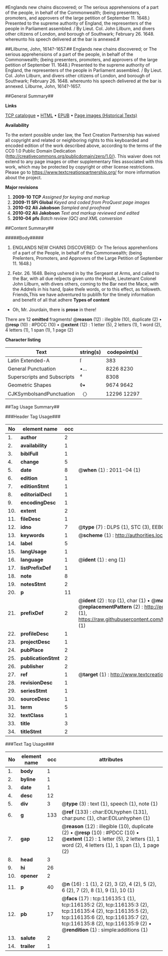 #Englands new chains discovered; or The serious apprehensions of a part of the people, in behalf of the Commonwealth; (being presenters, promoters, and approvers of the large petition of September 11. 1648.) Presented to the supreme authority of England, the representers of the people in Parliament assembled. / By Lieut. Col. John Lilburn, and divers other citizens of London, and borough of Southwark; February 26. 1648. whereunto his speech delivered at the bar is annexed.#

##Lilburne, John, 1614?-1657.##
Englands new chains discovered; or The serious apprehensions of a part of the people, in behalf of the Commonwealth; (being presenters, promoters, and approvers of the large petition of September 11. 1648.) Presented to the supreme authority of England, the representers of the people in Parliament assembled. / By Lieut. Col. John Lilburn, and divers other citizens of London, and borough of Southwark; February 26. 1648. whereunto his speech delivered at the bar is annexed.
Lilburne, John, 1614?-1657.

##General Summary##

**Links**

[TCP catalogue](http://www.ota.ox.ac.uk/tcp/)  • 
[HTML](http://tei.it.ox.ac.uk/tcp/Texts-HTML/free/A88/A88182.html)  • 
[EPUB](http://tei.it.ox.ac.uk/tcp/Texts-EPUB/free/A88/A88182.epub) • 
[Page images (Historical Texts)](https://historicaltexts.jisc.ac.uk/eebo-99863919e)

**Availability**

To the extent possible under law, the Text Creation Partnership has waived all copyright and related or neighboring rights to this keyboarded and encoded edition of the work described above, according to the terms of the CC0 1.0 Public Domain Dedication (http://creativecommons.org/publicdomain/zero/1.0/). This waiver does not extend to any page images or other supplementary files associated with this work, which may be protected by copyright or other license restrictions. Please go to https://www.textcreationpartnership.org/ for more information about the project.

**Major revisions**

1. __2009-10__ __TCP__ *Assigned for keying and markup*
1. __2009-11__ __SPi Global__ *Keyed and coded from ProQuest page images*
1. __2010-02__ __Ali Jakobson__ *Sampled and proofread*
1. __2010-02__ __Ali Jakobson__ *Text and markup reviewed and edited*
1. __2010-04__ __pfs__ *Batch review (QC) and XML conversion*

##Content Summary##

#####Body#####

1. ENGLANDS NEW CHAINS DISCOVERED: Or The ſerious apprehenſions of a part of the People, in behalf of the Commonwealth; (being Preſenters, Promoters, and Approvers of the Large Petition of September 11. 1648.)

1. Febr. 26. 1648. Being ushered in by the Sergeant at Arms, and called to the Bar, with all due reſpects given unto the Houſe, Lieutenant Colonel John Lilburn, with divers others, coming to the Bar next the Mace, with the Addreſs in his hand, ſpake theſe words, or to this effect, as followeth.
Friends,This we have adventured to publiſh for the timely information and benefit of all that adhere
**Types of content**

  * Oh, Mr. Jourdain, there is **prose** in there!

There are 12 **omitted** fragments! 
 @__reason__ (12) : illegible (10), duplicate (2)  •  @__resp__ (10) : #PDCC (10)  •  @__extent__ (12) : 1 letter (5), 2 letters (1), 1 word (2), 4 letters (1), 1 span (1), 1 page (2)

**Character listing**


|Text|string(s)|codepoint(s)|
|---|---|---|
|Latin Extended-A|ſ|383|
|General Punctuation|•…|8226 8230|
|Superscripts             and Subscripts|⁴|8308|
|Geometric Shapes|◊▪|9674 9642|
|CJKSymbolsandPunctuation|〈〉|12296 12297|

##Tag Usage Summary##

###Header Tag Usage###

|No|element name|occ|attributes|
|---|---|---|---|
|1.|__author__|2||
|2.|__availability__|1||
|3.|__biblFull__|1||
|4.|__change__|5||
|5.|__date__|8| @__when__ (1) : 2011-04 (1)|
|6.|__edition__|1||
|7.|__editionStmt__|1||
|8.|__editorialDecl__|1||
|9.|__encodingDesc__|1||
|10.|__extent__|2||
|11.|__fileDesc__|1||
|12.|__idno__|7| @__type__ (7) : DLPS (1), STC (3), EEBO-CITATION (1), PROQUEST (1), VID (1)|
|13.|__keywords__|1| @__scheme__ (1) : http://authorities.loc.gov/ (1)|
|14.|__label__|5||
|15.|__langUsage__|1||
|16.|__language__|1| @__ident__ (1) : eng (1)|
|17.|__listPrefixDef__|1||
|18.|__note__|8||
|19.|__notesStmt__|2||
|20.|__p__|11||
|21.|__prefixDef__|2| @__ident__ (2) : tcp (1), char (1)  •  @__matchPattern__ (2) : ([0-9\-]+):([0-9IVX]+) (1), (.+) (1)  •  @__replacementPattern__ (2) : http://eebo.chadwyck.com/downloadtiff?vid=$1&page=$2 (1), https://raw.githubusercontent.com/textcreationpartnership/Texts/master/tcpchars.xml#$1 (1)|
|22.|__profileDesc__|1||
|23.|__projectDesc__|1||
|24.|__pubPlace__|2||
|25.|__publicationStmt__|2||
|26.|__publisher__|2||
|27.|__ref__|1| @__target__ (1) : http://www.textcreationpartnership.org/docs/. (1)|
|28.|__revisionDesc__|1||
|29.|__seriesStmt__|1||
|30.|__sourceDesc__|1||
|31.|__term__|5||
|32.|__textClass__|1||
|33.|__title__|3||
|34.|__titleStmt__|2||


###Text Tag Usage###

|No|element name|occ|attributes|
|---|---|---|---|
|1.|__body__|1||
|2.|__byline__|1||
|3.|__date__|1||
|4.|__desc__|12||
|5.|__div__|3| @__type__ (3) : text (1), speech (1), note (1)|
|6.|__g__|133| @__ref__ (133) : char:EOLhyphen (131), char:punc (1), char:EOLunhyphen (1)|
|7.|__gap__|12| @__reason__ (12) : illegible (10), duplicate (2)  •  @__resp__ (10) : #PDCC (10)  •  @__extent__ (12) : 1 letter (5), 2 letters (1), 1 word (2), 4 letters (1), 1 span (1), 1 page (2)|
|8.|__head__|3||
|9.|__hi__|26||
|10.|__opener__|2||
|11.|__p__|40| @__n__ (16) : 1 (1), 2 (2), 3 (2), 4 (2), 5 (2), 6 (2), 7 (2), 8 (1), 9 (1), 10 (1)|
|12.|__pb__|17| @__facs__ (17) : tcp:116135:1 (1), tcp:116135:2 (2), tcp:116135:3 (2), tcp:116135:4 (2), tcp:116135:5 (2), tcp:116135:6 (2), tcp:116135:7 (2), tcp:116135:8 (2), tcp:116135:9 (2)  •  @__rendition__ (1) : simple:additions (1)|
|13.|__salute__|2||
|14.|__trailer__|1||
